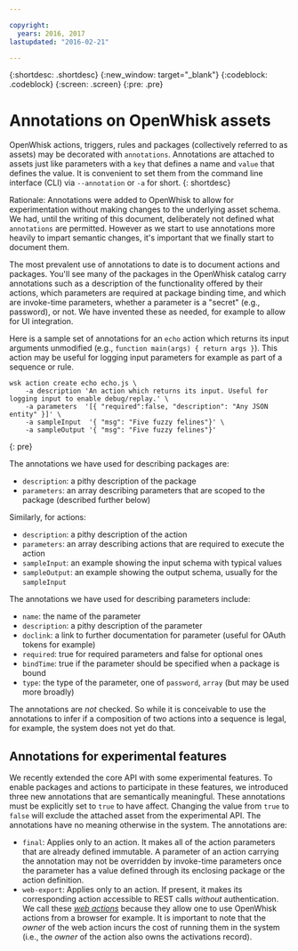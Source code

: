 ```yaml
---

copyright:
  years: 2016, 2017
lastupdated: "2016-02-21"

---
```


{:shortdesc: .shortdesc}
{:new_window: target="_blank"}
{:codeblock: .codeblock}
{:screen: .screen}
{:pre: .pre}

# Annotations on OpenWhisk assets

OpenWhisk actions, triggers, rules and packages (collectively referred to as assets) may be decorated with `annotations`. Annotations are attached to assets just like parameters with a `key` that defines a name and `value` that defines the value. It is convenient to set them from the command line interface (CLI) via `--annotation` or `-a` for short.
{: shortdesc}

Rationale: Annotations were added to OpenWhisk to allow for experimentation without making changes to the underlying asset schema. We had, until the writing of this document, deliberately not defined what `annotations` are permitted. However as we start to use annotations more heavily to impart semantic changes, it's important that we finally start to document them.

The most prevalent use of annotations to date is to document actions and packages. You'll see many of the packages in the OpenWhisk catalog carry annotations such as a description of the functionality offered by their actions, which parameters are required at package binding time, and which are invoke-time parameters, whether a parameter is a "secret" (e.g., password), or not. We have invented these as needed, for example to allow for UI integration.

Here is a sample set of annotations for an `echo` action which returns its input arguments unmodified (e.g., `function main(args) { return args }`). This action may be useful for logging input parameters for example as part of a sequence or rule.

```
wsk action create echo echo.js \
    -a description 'An action which returns its input. Useful for logging input to enable debug/replay.' \
    -a parameters  '[{ "required":false, "description": "Any JSON entity" }]' \
    -a sampleInput  '{ "msg": "Five fuzzy felines"}' \
    -a sampleOutput '{ "msg": "Five fuzzy felines"}'
```
{: pre}

The annotations we have used for describing packages are:

- `description`: a pithy description of the package
- `parameters`: an array describing parameters that are scoped to the package (described further below)

Similarly, for actions: 

- `description`: a pithy description of the action
- `parameters`: an array describing actions that are required to execute the action
- `sampleInput`: an example showing the input schema with typical values
- `sampleOutput`: an example showing the output schema, usually for the `sampleInput`

The annotations we have used for describing parameters include:

- `name`: the name of the parameter
- `description`: a pithy description of the parameter
- `doclink`: a link to further documentation for parameter (useful for OAuth tokens for example) 
- `required`: true for required parameters and false for optional ones
- `bindTime`: true if the parameter should be specified when a package is bound
- `type`: the type of the parameter, one of `password`, `array` (but may be used more broadly)

The annotations are _not_ checked. So while it is conceivable to use the annotations to infer if a composition of two actions into a sequence is legal, for example, the system does not yet do that.

## Annotations for experimental features

We recently extended the core API with some experimental features. To enable packages and actions to participate in these features, we introduced three new annotations that are semantically meaningful. These annotations must be explicitly set to `true` to have affect. Changing the value from `true` to `false` will exclude the attached asset from the experimental API. The annotations have no meaning otherwise in the system. The annotations are:

- `final`: Applies only to an action. It makes all of the action parameters that are already defined immutable. A parameter of an action carrying the annotation may not be overridden by invoke-time parameters once the parameter has a value defined through its enclosing package or the action definition.
- `web-export`: Applies only to an action. If present, it makes its corresponding action accessible to REST calls _without_ authentication. We call these [_web actions_](openwhisk_webactions.html) because they allow one to use OpenWhisk actions from a browser for example. It is important to note that the _owner_ of the web action incurs the cost of running them in the system (i.e., the _owner_ of the action also owns the activations record).

